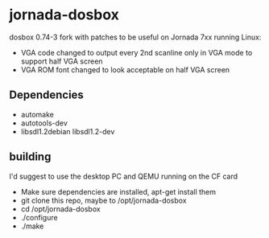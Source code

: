 # jornada-dosbox
dosbox 0.74-3 fork with patches to be useful on Jornada 7xx running Linux:
- VGA code changed to output every 2nd scanline only in VGA mode to support half VGA screen
- VGA ROM font changed to look acceptable on half VGA screen

## Dependencies
- automake
- autotools-dev
- libsdl1.2debian libsdl1.2-dev

## building
I'd suggest to use the desktop PC and QEMU running on the CF card

- Make sure dependencies are installed, apt-get install them
- git clone this repo, maybe to /opt/jornada-dosbox
- cd /opt/jornada-dosbox
- ./configure
- ./make
